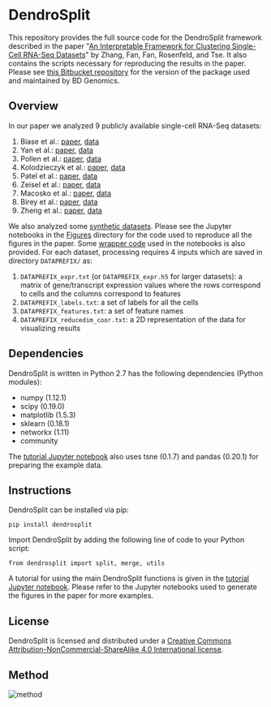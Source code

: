# DendroSplit

This repository provides the full source code for the DendroSplit framework described in the paper "[An Interpretable Framework for Clustering Single-Cell RNA-Seq Datasets](https://bmcbioinformatics.biomedcentral.com/articles/10.1186/s12859-018-2092-7)" by Zhang, Fan, Fan, Rosenfeld, and Tse. It also contains the scripts necessary for reproducing the results in the paper. Please see [this Bitbucket repository](https://bitbucket.org/CRSwDev/dendrosplit/overview) for the version of the package used and maintained by BD Genomics. 

## Overview

In our paper we analyzed 9 publicly available single-cell RNA-Seq datasets:

1. Biase et al.: [paper](https://pdfs.semanticscholar.org/cbf0/76bd1c5c4dfa3c0dd43c7f9d47cabde5d3c6.pdf), [data](http://systemsbio.ucsd.edu/singlecellped/)
2. Yan et al.: [paper](https://www.nature.com/nsmb/journal/v20/n9/full/nsmb.2660.html), [data](https://www.ncbi.nlm.nih.gov/geo/query/acc.cgi?acc=GSE36552)
3. Pollen et al.: [paper](https://www.nature.com/nbt/journal/v32/n10/full/nbt.2967.html), [data](https://github.com/BatzoglouLabSU/SIMLR/tree/SIMLR/data)
4. Kolodzieczyk et al.: [paper](http://www.sciencedirect.com/science/article/pii/S193459091500418X?via%3Dihub), [data](https://github.com/BatzoglouLabSU/SIMLR/tree/SIMLR/data)
5. Patel et al.: [paper](http://science.sciencemag.org/content/344/6190/1396.full), [data](https://www.ncbi.nlm.nih.gov/geo/query/acc.cgi?acc=GSE57872)
6. Zeisel et al.: [paper](http://science.sciencemag.org/content/347/6226/1138.full), [data](http://linnarssonlab.org/cortex/)
7. Macosko et al.: [paper](http://www.cell.com/cell/fulltext/S0092-8674(15)00549-8), [data](https://www.ncbi.nlm.nih.gov/geo/query/acc.cgi?acc=GSE63472)
8. Birey et al.: [paper](https://www.nature.com/nature/journal/v545/n7652/full/nature22330.html), [data](https://www.ncbi.nlm.nih.gov/geo/query/acc.cgi?acc=GSE93811)
9. Zheng et al.: [paper](http://www.biorxiv.org/content/biorxiv/early/2016/07/26/065912.full.pdf), [data](https://support.10xgenomics.com/single-cell-gene-expression/datasets/1.1.0/fresh_68k_pbmc_donor_a)
 
We also analyzed some [synthetic datasets](http://cs.uef.fi/sipu/datasets/). Please see the Jupyter notebooks in the [Figures](https://github.com/jessemzhang/dendrosplit/tree/master/figures) directory for the code used to reproduce all the figures in the paper. Some [wrapper code](https://github.com/jessemzhang/dendrosplit/blob/master/dendrosplit_pipeline.py) used in the notebooks is also provided. For each dataset, processing requires 4 inputs which are saved in directory `DATAPREFIX/` as: 

1. `DATAPREFIX_expr.txt` (or `DATAPREFIX_expr.h5` for larger datasets):  a matrix of gene/transcript expression values where the rows correspond to cells and the columns correspond to features
2. `DATAPREFIX_labels.txt`: a set of labels for all the cells
3. `DATAPREFIX_features.txt`:  a set of feature names
4. `DATAPREFIX_reducedim_coor.txt`: a 2D representation of the data for visualizing results

## Dependencies

DendroSplit is written in Python 2.7 has the following dependencies (Python modules):
* numpy (1.12.1)
* scipy (0.19.0)
* matplotlib (1.5.3)
* sklearn (0.18.1)
* networkx (1.11)
* community

The [tutorial Jupyter notebook](https://github.com/jessemzhang/dendrosplit/blob/master/dendrosplit_tutorial.ipynb) also uses tsne (0.1.7) and pandas (0.20.1) for preparing the example data.

## Instructions

DendroSplit can be installed via pip:

```pip install dendrosplit``` 

Import DendroSplit by adding the following line of code to your Python script:

```
from dendrosplit import split, merge, utils
```

A tutorial for using the main DendroSplit functions is given in the [tutorial Jupyter notebook](https://github.com/jessemzhang/dendrosplit/blob/master/dendrosplit_tutorial.ipynb). Please refer to the Jupyter notebooks used to generate the figures in the paper for more examples.

## License
DendroSplit is licensed and distributed under a [Creative Commons Attribution-NonCommercial-ShareAlike 4.0 International license](https://creativecommons.org/licenses/by-nc-sa/4.0/).

## Method

![method](https://github.com/jessemzhang/dendrosplit/blob/master/method.png)
